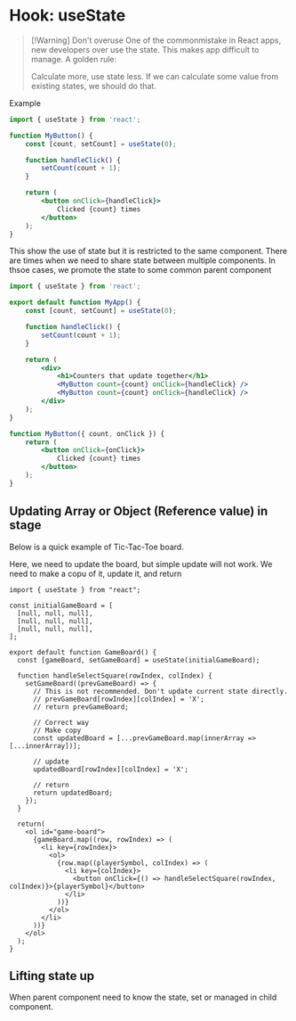 # Hook: useState

> [!Warning] Don't overuse
> One of the commonmistake in React apps, new developers over use the state. This makes app difficult to manage. A golden rule:
>
> Calculate more, use state less. If we can calculate some value from existing states, we should do that.


Example

```jsx
import { useState } from 'react';

function MyButton() {
    const [count, setCount] = useState(0);

    function handleClick() {
        setCount(count + 1);
    }

    return (
        <button onClick={handleClick}>
            Clicked {count} times
        </button>
    );
}
```

This show the use of state but it is restricted to the same component. There are times when we need to share state between multiple components. In thsoe cases, we promote the state to some common parent component

```jsx
import { useState } from 'react';

export default function MyApp() {
    const [count, setCount] = useState(0);

    function handleClick() {
        setCount(count + 1);
    }

    return (
        <div>
            <h1>Counters that update together</h1>
            <MyButton count={count} onClick={handleClick} />
            <MyButton count={count} onClick={handleClick} />
        </div>
    );
}

function MyButton({ count, onClick }) {
    return (
        <button onClick={onClick}>
            Clicked {count} times
        </button>
    );
}
```

## Updating Array or Object (Reference value) in stage

Below is a quick example of Tic-Tac-Toe board.

Here, we need to update the board, but simple update will not work. We need to make a copu of it, update it, and return

```JSX
import { useState } from "react";

const initialGameBoard = [
  [null, null, null],
  [null, null, null],
  [null, null, null],
];

export default function GameBoard() {
  const [gameBoard, setGameBoard] = useState(initialGameBoard);

  function handleSelectSquare(rowIndex, colIndex) {
    setGameBoard((prevGameBoard) => {
      // This is not recommended. Don't update current state directly.
      // prevGameBoard[rowIndex][colIndex] = 'X';
      // return prevGameBoard;

      // Correct way
      // Make copy
      const updatedBoard = [...prevGameBoard.map(innerArray => [...innerArray])];

      // update
      updatedBoard[rowIndex][colIndex] = 'X';

      // return
      return updatedBoard;
    });
  }

  return(
    <ol id="game-board">
      {gameBoard.map((row, rowIndex) => (
        <li key={rowIndex}>
          <ol>
            {row.map((playerSymbol, colIndex) => (
              <li key={colIndex}>
                <button onClick={() => handleSelectSquare(rowIndex, colIndex)}>{playerSymbol}</button>
              </li>
            ))}
          </ol>
        </li>
      ))}
    </ol>
  );
}

```

## Lifting state up

When parent component need to know the state, set or managed in child component.
